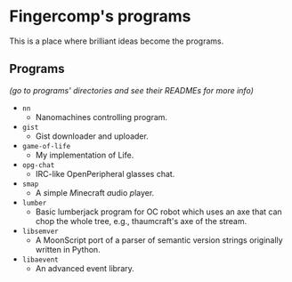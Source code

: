 # Fingercomp's programs
This is a place where brilliant ideas become the programs.

## Programs
*(go to programs' directories and see their READMEs for more info)*
* `nn`
  * Nanomachines controlling program.
* `gist`
  * Gist downloader and uploader.
* `game-of-life`
  * My implementation of Life.
* `opg-chat`
  * IRC-like OpenPeripheral glasses chat.
* `smap`
  * A *s*imple *M*inecraft *a*udio *p*layer.
* `lumber`
  * Basic lumberjack program for OC robot which uses an axe that can chop the whole tree, e.g., thaumcraft's axe of the stream.
* `libsemver`
  * A MoonScript port of a parser of semantic version strings originally written in Python.
* `libaevent`
  * An advanced event library.
